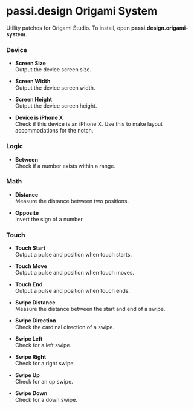 # passi.design Origami System

Utility patches for Origami Studio. To install, open **passi.design.origami-system**.

### Device

* **Screen Size**  
Output the device screen size.

* **Screen Width**  
Output the device screen width.

* **Screen Height**  
Output the device screen height.

* **Device is iPhone X**  
Check if this device is an iPhone X. Use this to make layout accommodations for the notch.

### Logic

* **Between**  
Check if a number exists within a range.

### Math

* **Distance**  
Measure the distance between two positions.

* **Opposite**  
Invert the sign of a number.

### Touch

* **Touch Start**  
Output a pulse and position when touch starts.

* **Touch Move**  
Output a pulse and position when touch moves.

* **Touch End**  
Output a pulse and position when touch ends.

* **Swipe Distance**  
Measure the distance between the start and end of a swipe.

* **Swipe Direction**  
Check the cardinal direction of a swipe.

* **Swipe Left**  
Check for a left swipe.

* **Swipe Right**  
Check for a right swipe.

* **Swipe Up**  
Check for an up swipe.

* **Swipe Down**  
Check for a down swipe.


